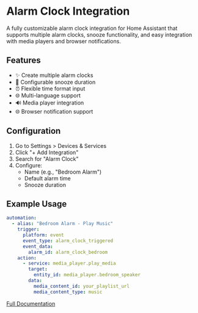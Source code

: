 # Alarm Clock Integration

A fully customizable alarm clock integration for Home Assistant that supports multiple alarm clocks, snooze functionality, and easy integration with media players and browser notifications.

## Features

- ✨ Create multiple alarm clocks
- 🔄 Configurable snooze duration
- ⏰ Flexible time format input
- 🌐 Multi-language support
- 🔊 Media player integration
- 🌐 Browser notification support

## Configuration

1. Go to Settings > Devices & Services
2. Click "+ Add Integration"
3. Search for "Alarm Clock"
4. Configure:
   - Name (e.g., "Bedroom Alarm")
   - Default alarm time
   - Snooze duration

## Example Usage

```yaml
automation:
  - alias: "Bedroom Alarm - Play Music"
    trigger:
      platform: event
      event_type: alarm_clock_triggered
      event_data:
        alarm_id: alarm_clock_bedroom
    action:
      - service: media_player.play_media
        target:
          entity_id: media_player.bedroom_speaker
        data:
          media_content_id: your_playlist_url
          media_content_type: music
```

[Full Documentation](https://github.com/DGTLMagician/hass-alarmclock)